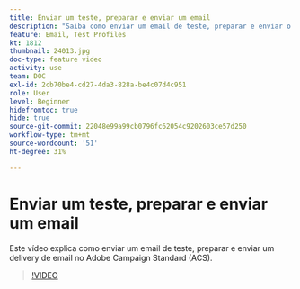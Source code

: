 ```yaml
---
title: Enviar um teste, preparar e enviar um email
description: "Saiba como enviar um email de teste, preparar e enviar o delivery de email. "
feature: Email, Test Profiles
kt: 1812
thumbnail: 24013.jpg
doc-type: feature video
activity: use
team: DOC
exl-id: 2cb70be4-cd27-4da3-828a-be4c07d4c951
role: User
level: Beginner
hidefromtoc: true
hide: true
source-git-commit: 22048e99a99cb0796fc62054c9202603ce57d250
workflow-type: tm+mt
source-wordcount: '51'
ht-degree: 31%

---
```


# Enviar um teste, preparar e enviar um email

Este vídeo explica como enviar um email de teste, preparar e enviar um delivery de email no Adobe Campaign Standard (ACS).

>[!VIDEO](https://video.tv.adobe.com/v/24013/)
